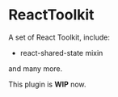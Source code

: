 ReactToolkit
===

A set of React Toolkit, include:

* react-shared-state mixin

and many more.

This plugin is __WIP__ now.
